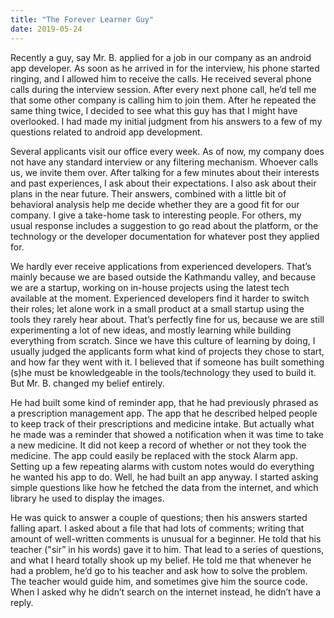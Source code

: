 ```yaml
---
title: "The Forever Learner Guy"
date: 2019-05-24
---
```


Recently a guy, say Mr. B. applied for a job in our company as an android app developer. As soon as he arrived in for
the interview, his phone started ringing, and I allowed him to receive the calls. He received several phone calls during
the interview session. After every next phone call, he’d tell me that some other company is calling him to join them.
After he repeated the same thing twice, I decided to see what this guy has that I might have overlooked. I had made my
initial judgment from his answers to a few of my questions related to android app development.

Several applicants visit our office every week. As of now, my company does not have any standard interview or any
filtering mechanism. Whoever calls us, we invite them over. After talking for a few minutes about their interests and
past experiences, I ask about their expectations. I also ask about their plans in the near future. Their answers,
combined with a little bit of behavioral analysis help me decide whether they are a good fit for our company. I give a
take-home task to interesting people. For others, my usual response includes a suggestion to go read about the platform,
or the technology or the developer documentation for whatever post they applied for.

We hardly ever receive applications from experienced developers. That’s mainly because we are based outside the
Kathmandu valley, and because we are a startup, working on in-house projects using the latest tech available at the
moment. Experienced developers find it harder to switch their roles; let alone work in a small product at a small
startup using the tools they rarely hear about. That’s perfectly fine for us, because we are still experimenting a lot
of new ideas, and mostly learning while building everything from scratch. Since we have this culture of learning by
doing, I usually judged the applicants form what kind of projects they chose to start, and how far they went with it. I
believed that if someone has built something (s)he must be knowledgeable in the tools/technology they used to build it.
But Mr. B. changed my belief entirely.

He had built some kind of reminder app, that he had previously phrased as a prescription management app. The app that he
described helped people to keep track of their prescriptions and medicine intake. But actually what he made was a
reminder that showed a notification when it was time to take a new medicine. It did not keep a record of whether or not
they took the medicine. The app could easily be replaced with the stock Alarm app. Setting up a few repeating alarms
with custom notes would do everything he wanted his app to do. Well, he had built an app anyway. I started asking simple
questions like how he fetched the data from the internet, and which library he used to display the images.

He was quick to answer a couple of questions; then his answers started falling apart. I asked about a file that had lots
of comments; writing that amount of well-written comments is unusual for a beginner. He told that his teacher ("sir” in
his words) gave it to him. That lead to a series of questions, and what I heard totally shook up my belief. He told me
that whenever he had a problem, he’d go to his teacher and ask how to solve the problem. The teacher would guide him,
and sometimes give him the source code. When I asked why he didn’t search on the internet instead, he didn’t have a
reply.